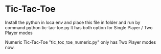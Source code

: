# Tic-Tac-Toe
Install the python in loca env and place this file in folder and run by command python tic-tac-toe.py
It has both option for Single Player / Two Player modes

Numeric Tic-Tac-Toe "tic_toc_toe_numeric.py" only has Two Player modes now.

